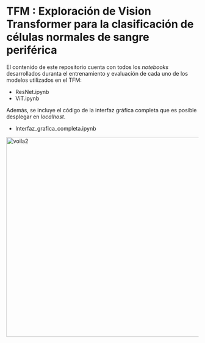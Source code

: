 # TFM : Exploración de Vision Transformer para la clasificación de células normales de sangre periférica

El contenido de este repositorio cuenta con todos los *notebooks* desarrollados duranta el entrenamiento y evaluación de cada uno de los modelos utilizados en el TFM:

- ResNet.ipynb
- ViT.ipynb

Además, se incluye el código de la interfaz gráfica completa que es posible desplegar en *localhost*. 

- Interfaz_grafica_completa.ipynb


<img align="center" width="524" alt="voila2" src="https://user-images.githubusercontent.com/64076457/120671474-b4598600-c491-11eb-99a1-e3ae4556c93e.png">


